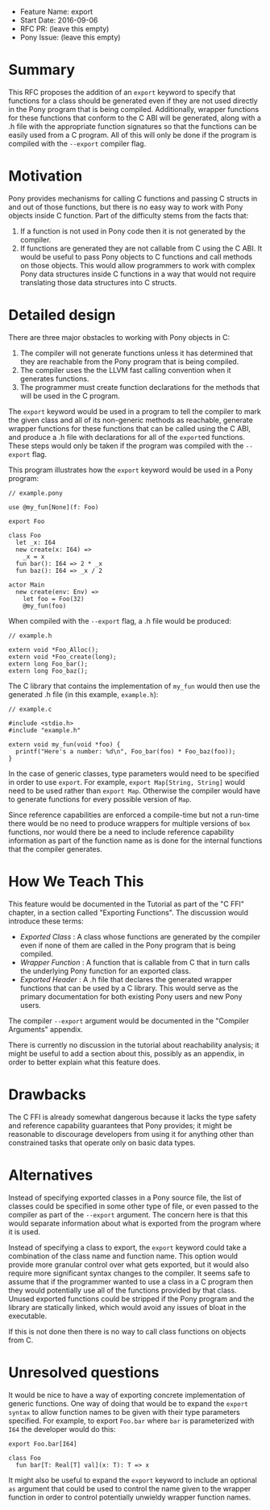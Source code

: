 - Feature Name: export
- Start Date: 2016-09-06
- RFC PR: (leave this empty)
- Pony Issue: (leave this empty)

# Summary

This RFC proposes the addition of an `export` keyword to specify that functions for a class should be generated even if they are not used directly in the Pony program that is being compiled. Additionally, wrapper functions for these functions that conform to the C ABI will be generated, along with a .h file with the appropriate function signatures so that the functions can be easily used from a C program. All of this will only be done if the program is compiled with the `--export` compiler flag.

# Motivation

Pony provides mechanisms for calling C functions and passing C structs in and out of those functions, but there is no easy way to work with Pony objects inside C function. Part of the difficulty stems from the facts that:
1. If a function is not used in Pony code then it is not generated by the compiler.
2. If functions are generated they are not callable from C using the C ABI.
It would be useful to pass Pony objects to C functions and call methods on those objects. This would allow programmers to work with complex Pony data structures inside C functions in a way that would not require translating those data structures into C structs.

# Detailed design

There are three major obstacles to working with Pony objects in C:
1. The compiler will not generate functions unless it has determined that they are reachable from the Pony program that is being compiled.
2. The compiler uses the the LLVM fast calling convention when it generates functions.
3. The programmer must create function declarations for the methods that will be used in the C program.

The `export` keyword would be used in a program to tell the compiler to mark the given class and all of its non-generic methods as reachable, generate wrapper functions for these functions that can be called using the C ABI, and produce a .h file with declarations for all of the `export`ed functions. These steps would only be taken if the program was compiled with the `--export` flag.

This program illustrates how the `export` keyword would be used in a Pony program:

```pony
// example.pony

use @my_fun[None](f: Foo)

export Foo

class Foo
  let _x: I64
  new create(x: I64) =>
    _x = x
  fun bar(): I64 => 2 * _x
  fun baz(): I64 => _x / 2

actor Main
  new create(env: Env) =>
    let foo = Foo(32)
    @my_fun(foo)
```

When compiled with the `--export` flag, a .h file would be produced:

```
// example.h

extern void *Foo_Alloc();
extern void *Foo_create(long);
extern long Foo_bar();
extern long Foo_baz();
```

The C library that contains the implementation of `my_fun` would then use the generated .h file (in this example, `example.h`):

```
// example.c

#include <stdio.h>
#include "example.h"

extern void my_fun(void *foo) {
  printf("Here's a number: %d\n", Foo_bar(foo) * Foo_baz(foo));
}
```

In the case of generic classes, type parameters would need to be specified in order to use `export`. For example, `export Map[String, String]` would need to be used rather than `export Map`. Otherwise the compiler would have to generate functions for every possible version of `Map`.

Since reference capabilities are enforced a compile-time but not a run-time there would be no need to produce wrappers for multiple versions of `box` functions, nor would there be a need to include reference capability information as part of the function name as is done for the internal functions that the compiler generates.

# How We Teach This

This feature would be documented in the Tutorial as part of the "C FFI" chapter, in a section called "Exporting Functions". The discussion would introduce these terms:
* *Exported Class* : A class whose functions are generated by the compiler even if none of them are called in the Pony program that is being compiled.
* *Wrapper Function* : A function that is callable from C that in turn calls the underlying Pony function for an exported class.
* *Exported Header* : A .h file that declares the generated wrapper functions that can be used by a C library.
This would serve as the primary documentation for both existing Pony users and new Pony users.

The compiler `--export` argument would be documented in the "Compiler Arguments" appendix.

There is currently no discussion in the tutorial about reachability analysis; it might be useful to add a section about this, possibly as an appendix, in order to better explain what this feature does.

# Drawbacks

The C FFI is already somewhat dangerous because it lacks the type safety and reference capability guarantees that Pony provides; it might be reasonable to discourage developers from using it for anything other than constrained tasks that operate only on basic data types.

# Alternatives

Instead of specifying exported classes in a Pony source file, the list of classes could be specified in some other type of file, or even passed to the compiler as part of the `--export` argument. The concern here is that this would separate information about what is exported from the program where it is used.

Instead of specifying a class to export, the `export` keyword could take a combination of the class name and function name. This option would provide more granular control over what gets exported, but it would also require more significant syntax changes to the compiler. It seems safe to assume that if the programmer wanted to use a class in a C program then they would potentially use all of the functions provided by that class. Unused exported functions could be stripped if the Pony program and the library are statically linked, which would avoid any issues of bloat in the executable.

If this is not done then there is no way to call class functions on objects from C.

# Unresolved questions

It would be nice to have a way of exporting concrete implementation of generic functions. One way of doing that would be to expand the `export syntax` to allow function names to be given with their type parameters specified. For example, to export `Foo.bar` where `bar` is parameterized with `I64` the developer would do this:

```pony
export Foo.bar[I64]

class Foo
  fun bar[T: Real[T] val](x: T): T => x
```

It might also be useful to expand the `export` keyword to include an optional `as` argument that could be used to control the name given to the wrapper function in order to control potentially unwieldy wrapper function names.
